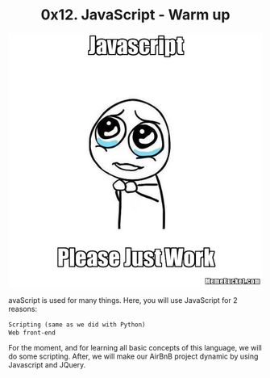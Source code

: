 <h1 align="center"> 0x12. JavaScript - Warm up </h1>
<p align ="center">
<img src="https://github.com/Ezra-Mallo/alx-higher_level_programming/blob/main/0x12-javascript-warm_up/images/Javascript-535.png"
alt="Javascript">
</p>


avaScript is used for many things. Here, you will use JavaScript for 2 reasons:

    Scripting (same as we did with Python)
    Web front-end

For the moment, and for learning all basic concepts of this language, we will do some scripting. After, we will make our AirBnB project dynamic by using Javascript and JQuery.
